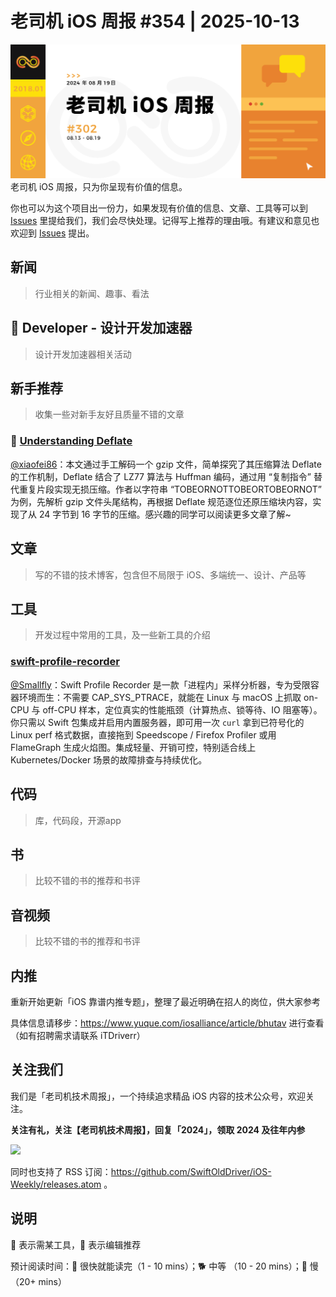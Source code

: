 # 老司机 iOS 周报 #354 | 2025-10-13

![ios-weekly](https://github.com/SwiftOldDriver/iOS-Weekly/blob/master/assets/weekly-header/302.jpg?raw=true)
老司机 iOS 周报，只为你呈现有价值的信息。

你也可以为这个项目出一份力，如果发现有价值的信息、文章、工具等可以到 [Issues](https://github.com/SwiftOldDriver/iOS-Weekly/issues) 里提给我们，我们会尽快处理。记得写上推荐的理由哦。有建议和意见也欢迎到 [Issues](https://github.com/SwiftOldDriver/iOS-Weekly/issues) 提出。

## 新闻

> 行业相关的新闻、趣事、看法

##  Developer - 设计开发加速器

> 设计开发加速器相关活动

## 新手推荐

> 收集一些对新手友好且质量不错的文章

### 🐎 [Understanding Deflate](https://jjrscott.com/to-deflate-or-not/)

[@xiaofei86](https://github.com/xiaofei86)：本文通过手工解码一个 gzip 文件，简单探究了其压缩算法 Deflate 的工作机制，Deflate 结合了 LZ77 算法与 Huffman 编码，通过用 “复制指令” 替代重复片段实现无损压缩。作者以字符串 “TOBEORNOTTOBEORTOBEORNOT” 为例，先解析 gzip 文件头尾结构，再根据 Deflate 规范逐位还原压缩块内容，实现了从 24 字节到 16 字节的压缩。感兴趣的同学可以阅读更多文章了解~

## 文章

> 写的不错的技术博客，包含但不局限于 iOS、多端统一、设计、产品等

## 工具

> 开发过程中常用的工具，及一些新工具的介绍

### [swift-profile-recorder](https://swiftpackageindex.com/apple/swift-profile-recorder)
[@Smallfly](https://github.com/iostalks)：Swift Profile Recorder 是一款「进程内」采样分析器，专为受限容器环境而生：不需要 CAP_SYS_PTRACE，就能在 Linux 与 macOS 上抓取 on-CPU 与 off-CPU 样本，定位真实的性能瓶颈（计算热点、锁等待、IO 阻塞等）。你只需以 Swift 包集成并启用内置服务器，即可用一次 `curl` 拿到已符号化的 Linux perf 格式数据，直接拖到 Speedscope / Firefox Profiler 或用 FlameGraph 生成火焰图。集成轻量、开销可控，特别适合线上 Kubernetes/Docker 场景的故障排查与持续优化。

## 代码

> 库，代码段，开源app

## 书

> 比较不错的书的推荐和书评

## 音视频

> 比较不错的书的推荐和书评

## 内推

重新开始更新「iOS 靠谱内推专题」，整理了最近明确在招人的岗位，供大家参考

具体信息请移步：https://www.yuque.com/iosalliance/article/bhutav 进行查看（如有招聘需求请联系 iTDriverr）

## 关注我们

我们是「老司机技术周报」，一个持续追求精品 iOS 内容的技术公众号，欢迎关注。

**关注有礼，关注【老司机技术周报】，回复「2024」，领取 2024 及往年内参**

![](https://github.com/SwiftOldDriver/iOS-Weekly/blob/master/assets/qrcode_for_wechat.jpg?raw=true)

同时也支持了 RSS 订阅：https://github.com/SwiftOldDriver/iOS-Weekly/releases.atom 。

## 说明

🚧 表示需某工具，🌟 表示编辑推荐

预计阅读时间：🐎 很快就能读完（1 - 10 mins）；🐕 中等 （10 - 20 mins）；🐢 慢（20+ mins）
